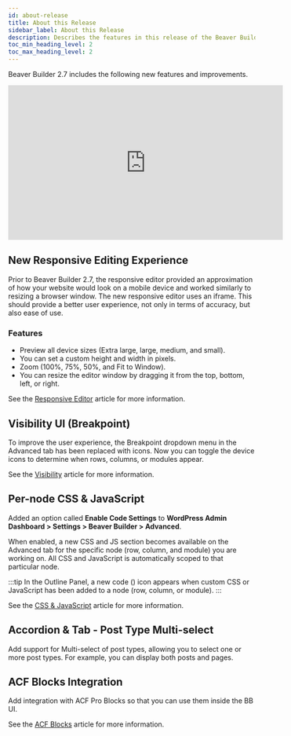 ```yaml
---
id: about-release
title: About this Release
sidebar_label: About this Release
description: Describes the features in this release of the Beaver Builder plugin.
toc_min_heading_level: 2
toc_max_heading_level: 2
---
```


Beaver Builder 2.7 includes the following new features and improvements.

<div className="embed-responsive">
<iframe width="560" height="315" src="https://www.youtube-nocookie.com/embed/gailwFRz61A?controls=0" title="YouTube video player" frameBorder="0" allow="accelerometer; autoplay; clipboard-write; encrypted-media; gyroscope; picture-in-picture; web-share" allowFullScreen></iframe>
</div>

## New Responsive Editing Experience

Prior to Beaver Builder 2.7, the responsive editor provided an approximation of how your website would look on a mobile device and worked similarly to resizing a browser window. The new responsive editor uses an iframe. This should provide a better user experience, not only in terms of accuracy, but also ease of use.

### Features

* Preview all device sizes (Extra large, large, medium, and small).
* You can set a custom height and width in pixels.
* Zoom (100%, 75%, 50%, and Fit to Window).
* You can resize the editor window by dragging it from the top, bottom, left, or right.

See the [Responsive Editor](/beaver-builder/layouts/responsive-design/editor.md) article for more information.

## Visibility UI (Breakpoint)

To improve the user experience, the Breakpoint dropdown menu in the Advanced tab has been replaced with icons. Now you can toggle the device icons to determine when rows, columns, or modules appear.

See the [Visibility](/beaver-builder/layouts/advanced-tab/visibility.md) article for more information.

## Per-node CSS & JavaScript

Added an option called **Enable Code Settings** to **WordPress Admin Dashboard > Settings > Beaver Builder > Advanced**.

When enabled, a new CSS and JS section becomes available on the Advanced tab for the specific node (row, column, and module) you are working on. All CSS and JavaScript is automatically scoped to that particular node.

:::tip
In the Outline Panel, a new code (<i className="fa-solid fa-code"></i>) icon appears when custom CSS or JavaScript has been added to a node (row, column, or module).
:::

See the [CSS & JavaScript](/beaver-builder/layouts/advanced-tab/css-js.md) article for more information.

## Accordion & Tab - Post Type Multi-select

Add support for Multi-select of post types, allowing you to select one or more post types. For example, you can display both posts and pages.

## ACF Blocks Integration

Add integration with ACF Pro Blocks so that you can use them inside the BB UI.

See the [ACF Blocks](/beaver-builder/developer/acf-blocks.md) article for more information.
